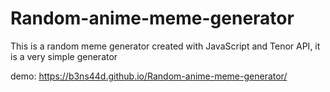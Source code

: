 # Random-anime-meme-generator
This is a random meme generator created with JavaScript and Tenor API, it is a very simple generator

demo: https://b3ns44d.github.io/Random-anime-meme-generator/
